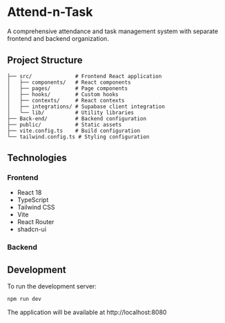 # Attend-n-Task

A comprehensive attendance and task management system with separate frontend and backend organization.

## Project Structure

```
├── src/              # Frontend React application
│   ├── components/   # React components
│   ├── pages/        # Page components
│   ├── hooks/        # Custom hooks
│   ├── contexts/     # React contexts
│   ├── integrations/ # Supabase client integration
│   └── lib/          # Utility libraries
├── Back-end/         # Backend configuration
├── public/           # Static assets
├── vite.config.ts    # Build configuration
└── tailwind.config.ts # Styling configuration
```

## Technologies

### Frontend
- React 18
- TypeScript
- Tailwind CSS
- Vite
- React Router
- shadcn-ui

### Backend

## Development

To run the development server:
```bash
npm run dev
```

The application will be available at http://localhost:8080
